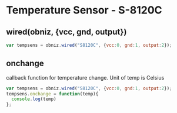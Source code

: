# Temperature Sensor - S-8120C

## wired(obniz, {vcc, gnd, output})
```javascript
var tempsens = obniz.wired("S8120C", {vcc:0, gnd:1, output:2});
```

## onchange
callback function for temperature change.
Unit of temp is Celsius

```javascript
var tempsens = obniz.wired("S8120C", {vcc:0, gnd:1, output:2});
tempsens.onchange = function(temp){
  console.log(temp)
};
```
